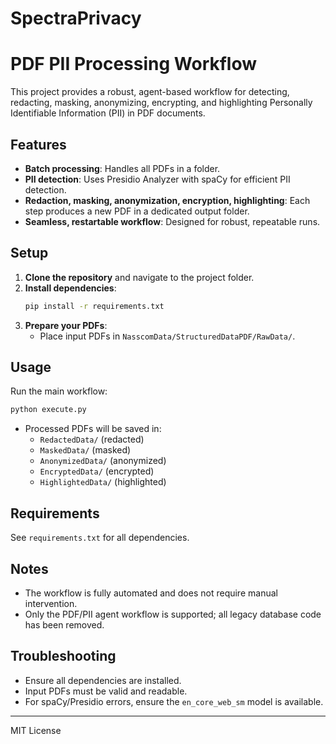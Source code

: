 # SpectraPrivacy

# PDF PII Processing Workflow

This project provides a robust, agent-based workflow for detecting, redacting, masking, anonymizing, encrypting, and highlighting Personally Identifiable Information (PII) in PDF documents.

## Features
- **Batch processing**: Handles all PDFs in a folder.
- **PII detection**: Uses Presidio Analyzer with spaCy for efficient PII detection.
- **Redaction, masking, anonymization, encryption, highlighting**: Each step produces a new PDF in a dedicated output folder.
- **Seamless, restartable workflow**: Designed for robust, repeatable runs.

## Setup
1. **Clone the repository** and navigate to the project folder.
2. **Install dependencies**:
   ```bash
   pip install -r requirements.txt
   ```
3. **Prepare your PDFs**:
   - Place input PDFs in `NasscomData/StructuredDataPDF/RawData/`.

## Usage
Run the main workflow:
```bash
python execute.py
```

- Processed PDFs will be saved in:
  - `RedactedData/` (redacted)
  - `MaskedData/` (masked)
  - `AnonymizedData/` (anonymized)
  - `EncryptedData/` (encrypted)
  - `HighlightedData/` (highlighted)

## Requirements
See `requirements.txt` for all dependencies.

## Notes
- The workflow is fully automated and does not require manual intervention.
- Only the PDF/PII agent workflow is supported; all legacy database code has been removed.

## Troubleshooting
- Ensure all dependencies are installed.
- Input PDFs must be valid and readable.
- For spaCy/Presidio errors, ensure the `en_core_web_sm` model is available.

---
MIT License

